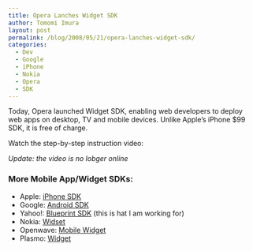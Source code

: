 ```yaml
---
title: Opera Lanches Widget SDK
author: Tomomi Imura
layout: post
permalink: /blog/2008/05/21/opera-lanches-widget-sdk/
categories:
  - Dev
  - Google
  - iPhone
  - Nokia
  - Opera
  - SDK
---
```

Today, Opera launched Widget SDK, enabling web developers to deploy web apps on desktop, TV and mobile devices. Unlike Apple&#8217;s iPhone $99 SDK, it is free of charge.

Watch the step-by-step instruction video:  

*Update: the video is no lobger online*

### More Mobile App/Widget SDKs: 

* Apple: <a href="http://developer.apple.com/iphone/program/" target="_blank">iPhone SDK</a>
* Google: <a href="http://code.google.com/android/" target="_blank">Android SDK</a>
* Yahoo!: <a href="http://mobile.yahoo.com/developers" target="_blank">Blueprint SDK</a> (this is hat I am working for)
* Nokia: <a href="http://developer.widsets.com/" target="_blank">Widset</a>
* Openwave: <a href="http://www.openwave.com/us/products/client_products/mobile_widgets/" target="_blank">Mobile Widget</a>
* Plasmo: <a href="http://plusmo.com/" target="_blank">Widget</a>